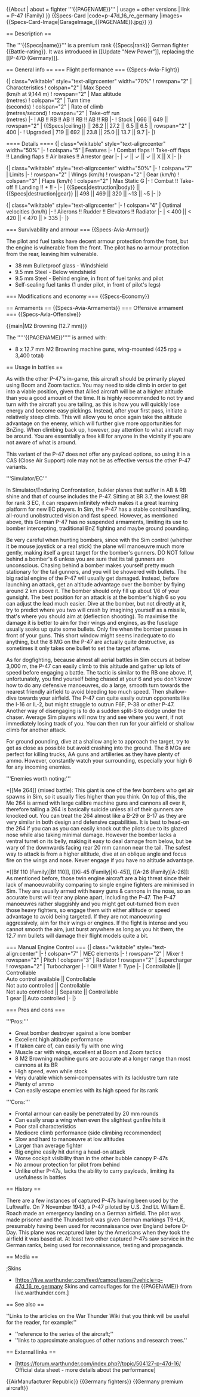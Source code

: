 {{About
| about = fighter '''{{PAGENAME}}'''
| usage = other versions
| link = P-47 (Family)
}}
{{Specs-Card
|code=p-47d_16_re_germany
|images={{Specs-Card-Image|GarageImage_{{PAGENAME}}.jpg}}
}}

== Description ==

<!-- ''In the description, the first part should be about the history of and the creation and combat usage of the aircraft, as well as its key features. In the second part, tell the reader about the aircraft in the game. Insert a screenshot of the vehicle, so that if the novice player does not remember the vehicle by name, he will immediately understand what kind of vehicle the article is talking about.'' -->

The '''{{Specs|name}}''' is a premium rank {{Specs|rank}} German fighter {{Battle-rating}}. It was introduced in [[Update "New Power"]], replacing the [[P-47D (Germany)]].

== General info ==
=== Flight performance ===
{{Specs-Avia-Flight}}

<!-- ''Describe how the aircraft behaves in the air. Speed, manoeuvrability, acceleration and allowable loads - these are the most important characteristics of the vehicle.'' -->

{| class="wikitable" style="text-align:center" width="70%"
! rowspan="2" | Characteristics
! colspan="2" | Max Speed<br>(km/h at 9,144 m)
! rowspan="2" | Max altitude<br>(metres)
! colspan="2" | Turn time<br>(seconds)
! colspan="2" | Rate of climb<br>(metres/second)
! rowspan="2" | Take-off run<br>(metres)
|-
! AB !! RB !! AB !! RB !! AB !! RB
|-
! Stock
| 666 || 649 || rowspan="2" | {{Specs|ceiling}} || 26.2 || 27.2 || 6.5 || 6.5 || rowspan="2" | 400
|-
! Upgraded
| 719 || 692 || 23.8 || 25.0 || 13.7 || 9.7
|-
|}

==== Details ====
{| class="wikitable" style="text-align:center" width="50%"
|-
! colspan="5" | Features
|-
! Combat flaps !! Take-off flaps !! Landing flaps !! Air brakes !! Arrestor gear
|-
| ✓ || ✓ || ✓ || X || X <!-- ✓ -->
|-
|}

{| class="wikitable" style="text-align:center" width="50%"
|-
! colspan="7" | Limits
|-
! rowspan="2" | Wings (km/h)
! rowspan="2" | Gear (km/h)
! colspan="3" | Flaps (km/h)
! colspan="2" | Max Static G
|-
! Combat !! Take-off !! Landing !! + !! -
|-
| {{Specs|destruction|body}} || {{Specs|destruction|gear}} || 498 || 469 || 320 || ~13 || ~5
|-
|}

{| class="wikitable" style="text-align:center"
|-
! colspan="4" | Optimal velocities (km/h)
|-
! Ailerons !! Rudder !! Elevators !! Radiator
|-
| < 400 || < 420 || < 470 || > 335
|-
|}

=== Survivability and armour ===
{{Specs-Avia-Armour}}

<!-- ''Examine the survivability of the aircraft. Note how vulnerable the structure is and how secure the pilot is, whether the fuel tanks are armoured, etc. Describe the armour, if there is any, and also mention the vulnerability of other critical aircraft systems.'' -->

The pilot and fuel tanks have decent armour protection from the front, but the engine is vulnerable from the front. The pilot has no armour protection from the rear, leaving him vulnerable.

- 38 mm Bulletproof glass - Windshield
- 9.5 mm Steel - Below windshield
- 9.5 mm Steel - Behind engine, in front of fuel tanks and pilot
- Self-sealing fuel tanks (1 under pilot, in front of pilot's legs)

=== Modifications and economy ===
{{Specs-Economy}}

== Armaments ==
{{Specs-Avia-Armaments}}
=== Offensive armament ===
{{Specs-Avia-Offensive}}

<!-- ''Describe the offensive armament of the aircraft, if any. Describe how effective the cannons and machine guns are in a battle, and also what belts or drums are better to use. If there is no offensive weaponry, delete this subsection.'' -->

{{main|M2 Browning (12.7 mm)}}

The '''''{{PAGENAME}}''''' is armed with:

- 8 x 12.7 mm M2 Browning machine guns, wing-mounted (425 rpg = 3,400 total)

== Usage in battles ==

<!-- ''Describe the tactics of playing in the aircraft, the features of using aircraft in a team and advice on tactics. Refrain from creating a "guide" - do not impose a single point of view, but instead, give the reader food for thought. Examine the most dangerous enemies and give recommendations on fighting them. If necessary, note the specifics of the game in different modes (AB, RB, SB).'' -->

As with the other P-47's in-game, this aircraft should be primarily played using Boom and Zoom tactics. You may need to side climb in order to get into a viable position, given that Allied aircraft will be at a higher altitude than you a good amount of the time. It is highly recommended to not try and turn with the aircraft you are tailing, as this is how you will quickly lose energy and become easy pickings. Instead, after your first pass, initiate a relatively steep climb. This will allow you to once again take the altitude advantage on the enemy, which will further give more opportunities for BnZing. When climbing back up, however, pay attention to what aircraft may be around. You are essentially a free kill for anyone in the vicinity if you are not aware of what is around.

This variant of the P-47 does not offer any payload options, so using it in a CAS (Close Air Support) role may not be as effective versus the other P-47 variants.

'''Simulator/EC'''

In Simulator/Enduring Confrontation, bulkier planes that suffer in AB & RB shine and that of course includes the P-47. Sitting at BR 3.7, the lowest BR for rank 3 EC, it can respawn infinitely which makes it a great learning platform for new EC players. In Sim, the P-47 has a stable control handling, all-round unobstructed vision and fast speed. However, as mentioned above, this German P-47 has no suspended armaments, limiting its use to bomber intercepting, traditional BnZ fighting and maybe ground pounding.

Be very careful when hunting bombers, since with the Sim control (whether it be mouse joystick or a real stick) the plane will manoeuvre much more gently, making itself a great target for the bomber's gunners. DO NOT follow behind a bomber's 6 unless you are sure that its tail gunners are unconscious. Chasing behind a bomber makes yourself pretty much stationary for the tail gunners, and you will be showered with bullets. The big radial engine of the P-47 will usually get damaged. Instead, before launching an attack, get an altitude advantage over the bomber by flying around 2 km above it. The bomber should only fill up about 1/6 of your gunsight. The best position for an attack is at the bomber's high 6 so you can adjust the lead much easier. Dive at the bomber, but not directly at it, try to predict where you two will crash by imagining yourself as a missile, that's where you should aim at (deflection shooting). To maximise the damage it is better to aim for their wings and engines, as the fuselage usually soaks up quite some bullets. Only fire when the bomber passes in front of your guns. This short window might seems inadequate to do anything, but the 8 MG on the P-47 are actually quite destructive, as sometimes it only takes one bullet to set the target aflame.

As for dogfighting, because almost all aerial battles in Sim occurs at below 3,000 m, the P-47 can easily climb to this altitude and gather up lots of speed before engaging a battle. The tactic is similar to the RB one above. If, unfortunately, you find yourself being chased at your 6 and you don't know how to do any defensive manoeuvres, do a large, smooth turn towards the nearest friendly airfield to avoid bleeding too much speed. Then shallow-dive towards your airfield. The P-47 can quite easily outrun opponents like the I-16 or IL-2, but might struggle to outrun F6F, P-38 or other P-47. Another way of disengaging is to do a sudden split-S to dodge under the chaser. Average Sim players will now try and see where you went, if not immediately losing track of you. You can then run for your airfield or shallow climb for another attack.

For ground pounding, dive at a shallow angle to approach the target, try to get as close as possible but avoid crashing into the ground. The 8 MGs are perfect for killing trucks, AA guns and artilleries as they have plenty of ammo. However, constantly watch your surrounding, especially your high 6 for any incoming enemies.

'''Enemies worth noting:'''

\*[[Me 264]] (mixed battle): This giant is one of the few bombers who get air spawns in Sim, so it usually flies higher than you think. On top of this, the Me 264 is armed with large calibre machine guns and cannons all over it, therefore tailing a 264 is basically suicide unless all of their gunners are knocked out. You can treat the 264 almost like a B-29 or B-17 as they are very similar in both design and defensive capabilities. It is best to head-on the 264 if you can as you can easily knock out the pilots due to its glazed nose while also taking minimal damage. However the bomber lacks a ventral turret on its belly, making it easy to deal damage from below, but be wary of the downwards facing rear 20 mm cannon near the tail. The safest way to attack is from a higher altitude, dive at an oblique angle and focus fire on the wings and nose. Never engage if you have no altitude advantage.

\*[[Bf 110 (Family)|Bf 110]], [[Ki-45 (Family)|Ki-45]], [[A-26 (Family)|A-26]]: As mentioned before, those twin engine aircraft are a big threat since their lack of manoeuvrability comparing to single engine fighters are minimised in Sim. They are usually armed with heavy guns & cannons in the nose, so an accurate burst will tear any plane apart, including the P-47. The P-47 manoeuvres rather sluggishly and you might get out-turned from even those heavy fighters, so engage them with either altitude or speed advantage to avoid being targeted. If they are not manoeuvring aggressively, aim for their wings or engines. If the fight is intense and you cannot smooth the aim, just burst anywhere as long as you hit them, the 12.7 mm bullets will damage their flight models quite a bit.

=== Manual Engine Control ===
{| class="wikitable" style="text-align:center"
|-
! colspan="7" | MEC elements
|-
! rowspan="2" | Mixer
! rowspan="2" | Pitch
! colspan="3" | Radiator
! rowspan="2" | Supercharger
! rowspan="2" | Turbocharger
|-
! Oil !! Water !! Type
|-
| Controllable || Controllable<br>Auto control available || Controllable<br>Not auto controlled || Controllable<br>Not auto controlled || Separate || Controllable<br>1 gear || Auto controlled
|-
|}

=== Pros and cons ===

<!-- ''Summarise and briefly evaluate the vehicle in terms of its characteristics and combat effectiveness. Mark its pros and cons in the bulleted list. Try not to use more than 6 points for each of the characteristics. Avoid using categorical definitions such as "bad", "good" and the like - use substitutions with softer forms such as "inadequate" and "effective".'' -->

'''Pros:'''

- Great bomber destroyer against a lone bomber
- Excellent high altitude performance
- If taken care of, can easily fly with one wing
- Muscle car with wings, excellent at Boom and Zoom tactics
- 8 M2 Browning machine guns are accurate at a longer range than most cannons at its BR
- High speed, even while stock
- Very durable which semi-compensates with its lacklustre turn rate
- Plenty of ammo
- Can easily escape enemies with its high speed for its rank

'''Cons:'''

- Frontal armour can easily be penetrated by 20 mm rounds
- Can easily snap a wing when even the slightest gunfire hits it
- Poor stall characteristics
- Mediocre climb performance (side climbing recommended)
- Slow and hard to manoeuvre at low altitudes
- Larger than average fighter
- Big engine easily hit during a head-on attack
- Worse cockpit visibility than in the other bubble canopy P-47s
- No armour protection for pilot from behind
- Unlike other P-47s, lacks the ability to carry payloads, limiting its usefulness in battles

== History ==

<!-- ''Describe the history of the creation and combat usage of the aircraft in more detail than in the introduction. If the historical reference turns out to be too long, take it to a separate article, taking a link to the article about the vehicle and adding a block "/History" (example: <nowiki>https://wiki.warthunder.com/(Vehicle-name)/History</nowiki>) and add a link to it here using the <code>main</code> template. Be sure to reference text and sources by using <code><nowiki><ref></ref></nowiki></code>, as well as adding them at the end of the article with <code><nowiki><references /></nowiki></code>. This section may also include the vehicle's dev blog entry (if applicable) and the in-game encyclopedia description (under <code><nowiki>=== In-game description ===</nowiki></code>, also if applicable).'' -->

There are a few instances of captured P-47s having been used by the Luftwaffe. On 7 November 1943, a P-47 piloted by U.S. 2nd Lt. William E. Roach made an emergency landing on a German airfield. The pilot was made prisoner and the Thunderbolt was given German markings T9+LK, presumably having been used for reconnaissance over England before D-Day. This plane was recaptured later by the Americans when they took the airfield it was based at. At least two other captured P-47s saw service in the German ranks, being used for reconnaissance, testing and propaganda.

== Media ==

<!-- ''Excellent additions to the article would be video guides, screenshots from the game, and photos.'' -->

;Skins

- [https://live.warthunder.com/feed/camouflages/?vehicle=p-47d_16_re_germany Skins and camouflages for the {{PAGENAME}} from live.warthunder.com.]

== See also ==

<!-- ''Links to the articles on the War Thunder Wiki that you think will be useful for the reader, for example:''
* ''reference to the series of the aircraft;''
* ''links to approximate analogues of other nations and research trees.'' -->

''Links to the articles on the War Thunder Wiki that you think will be useful for the reader, for example:''

- ''reference to the series of the aircraft;''
- ''links to approximate analogues of other nations and research trees.''

== External links ==

<!-- ''Paste links to sources and external resources, such as:''
* ''topic on the official game forum;''
* ''other literature.'' -->

- [https://forum.warthunder.com/index.php?/topic/504127-p-47d-16/ Official data sheet - more details about the performance]

{{AirManufacturer Republic}}
{{Germany fighters}}
{{Germany premium aircraft}}
